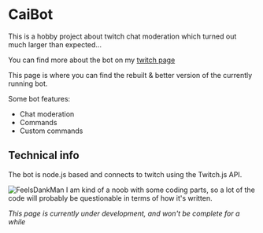 # CaiBot

This is a hobby project about twitch chat moderation which turned out much larger than expected...

You can find more about the bot on my [twitch page](https://www.twitch.tv/caisesiume/about)

This page is where you can find the rebuilt & better version of the currently running bot.

Some bot features:
* Chat moderation
* Commands
* Custom commands
## Technical info
The bot is node.js based and connects to twitch using the Twitch.js API.


![FeelsDankMan](https://cdn.frankerfacez.com/emoticon/536927/1)
I am kind of a noob with some coding parts, so a lot of the code will probably be questionable in terms of how it's written.

*This page is currently under development, and won't be complete for a while*
